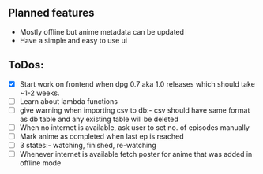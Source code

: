 ## Planned features
- Mostly offline but anime metadata can be updated
- Have a simple and easy to use ui

## ToDos:
- [x] Start work on frontend when dpg 0.7 aka 1.0 releases which should take ~1-2 weeks.
- [ ] Learn about lambda functions
- [ ] give warning when importing csv to db:- csv should have same format as db table and any existing table will be deleted
- [ ] When no internet is available, ask user to set no. of episodes manually
- [ ] Mark anime as completed when last ep is reached
- [ ] 3 states:- watching, finished, re-watching
- [ ] Whenever internet is available fetch poster for anime that was added in offline mode